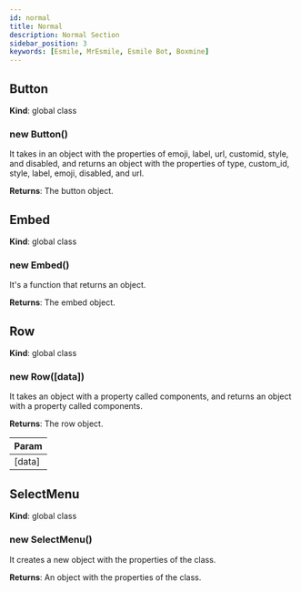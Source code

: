 ```yaml
---
id: normal
title: Normal
description: Normal Section
sidebar_position: 3
keywords: [Esmile, MrEsmile, Esmile Bot, Boxmine]
---
```


<a name="Button"></a>

## Button

**Kind**: global class  
<a name="new_Button_new"></a>

### new Button()

It takes in an object with the properties of emoji, label, url, customid, style, and disabled, and
returns an object with the properties of type, custom_id, style, label, emoji, disabled, and url.

**Returns**: The button object.

<a name="Embed"></a>

## Embed

**Kind**: global class  
<a name="new_Embed_new"></a>

### new Embed()

It's a function that returns an object.

**Returns**: The embed object.

<a name="Row"></a>

## Row

**Kind**: global class  
<a name="new_Row_new"></a>

### new Row([data])

It takes an object with a property called components, and returns an object with a property called
components.

**Returns**: The row object.

| Param  |
| ------ |
| [data] |

<a name="SelectMenu"></a>

## SelectMenu

**Kind**: global class  
<a name="new_SelectMenu_new"></a>

### new SelectMenu()

It creates a new object with the properties of the class.

**Returns**: An object with the properties of the class.
